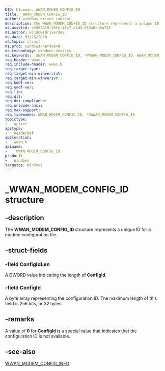 ```yaml
---
UID: NS:wwan._WWAN_MODEM_CONFIG_ID
title: _WWAN_MODEM_CONFIG_ID
author: windows-driver-content
description: The WWAN_MODEM_CONFIG_ID structure represents a unique ID for a modem configuration file.
ms.assetid: e5653619-58fe-4fc7-a1d3-550a8cd6a735
ms.author: windowsdriverdev
ms.date: 03/23/2018
ms.topic: struct
ms.prod: windows-hardware
ms.technology: windows-devices
ms.keywords: _WWAN_MODEM_CONFIG_ID, *PWWAN_MODEM_CONFIG_ID, WWAN_MODEM_CONFIG_ID, 
req.header: wwan.h
req.include-header: wwan.h
req.target-type:
req.target-min-winverclnt:
req.target-min-winversvr:
req.kmdf-ver:
req.umdf-ver:
req.lib:
req.dll:
req.ddi-compliance:
req.unicode-ansi:
req.max-support:
req.typenames: WWAN_MODEM_CONFIG_ID, *PWWAN_MODEM_CONFIG_ID
topictype: 
-	apiref
apitype: 
-	HeaderDef
apilocation: 
-	wwan.h
apiname: 
-	_WWAN_MODEM_CONFIG_ID
product:
-	Windows
targetos: Windows
---
```


# _WWAN_MODEM_CONFIG_ID structure

## -description

The **WWAN_MODEM_CONFIG_ID** structure represents a unique ID for a modem configuration file.

## -struct-fields

### -field ConfigIdLen
A DWORD value indicating the length of **ConfigId**.
 
### -field ConfigId
A byte array representing the configuration ID. The maximum length of this field is 256 bits, or 32 bytes.

## -remarks
A value of **0** for **ConfigId** is a special value that indicates that the configuration ID is not available.

## -see-also

[WWAN_MODEM_CONFIG_INFO](ns-wwan-_wwan_modem_config_info.md)